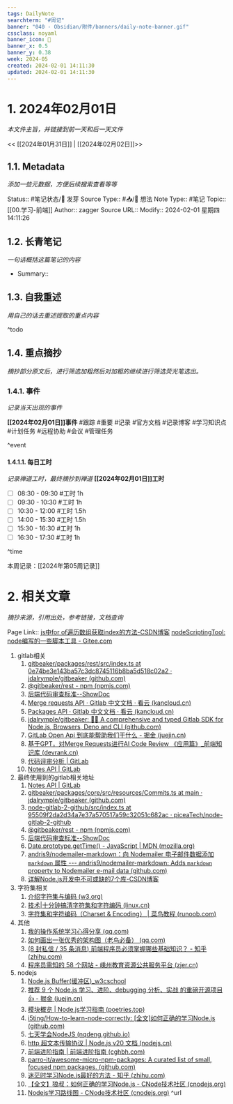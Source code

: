 ```yaml
---
tags: DailyNote
searchterm: "#周记"
banner: "040 - Obsidian/附件/banners/daily-note-banner.gif"
cssclass: noyaml
banner_icon: 💌
banner_x: 0.5
banner_y: 0.38
week: 2024-05
created: 2024-02-01 14:11:30
updated: 2024-02-01 14:11:30
---
```


# 1. 2024年02月01日

_本文件主旨，并链接到前一天和后一天文件_

<< [[2024年01月31日]] | [[2024年02月02日]]>>

## 1.1. Metadata

_添加一些元数据，方便后续搜索查看等等_

Status:: #笔记状态/🌱 发芽
Source Type:: #📥/💭 想法 
Note Type:: #笔记
Topic:: [[00.学习-前端]]
Author:: zagger
Source URL::
Modify:: 2024-02-01 星期四 14:11:26

## 1.2. 长青笔记

_一句话概括这篇笔记的内容_

- Summary::

## 1.3. 自我重述

_用自己的话去重述提取的重点内容_

^todo

## 1.4. 重点摘抄

_摘抄部分原文后，进行筛选加粗然后对加粗的继续进行筛选荧光笔选出。_

### 1.4.1. 事件

_记录当天出现的事件_

**[[2024年02月01日]]事件** 
#跟踪 #重要 #记录 #官方文档 #记录博客 #学习知识点 #计划任务 #远程协助 #会议 #管理任务

^event

#### 1.4.1.1. 每日工时

_记录禅道工时，最终摘抄到禅道_
**[[2024年02月01日]]工时**
- [ ] 08:30 - 09:30 #工时  1h
- [ ] 09:30 - 10:30 #工时  1h
- [ ] 10:30 - 12:00 #工时  1.5h
- [ ] 14:00 - 15:30 #工时  1.5h
- [ ] 15:30 - 16:30 #工时  1h
- [ ] 16:30 - 17:30 #工时  1h

^time

本周记录：[[2024年第05周记录]]

# 2. 相关文章

_摘抄来源，引用出处，参考链接，文档查询_

Page Link::
[js中for of遍历数组获取index的方法-CSDN博客](https://blog.csdn.net/weixin_41192489/article/details/116645563)
[nodeScriptingTool: node编写的一些脚本工具 - Gitee.com](https://gitee.com/zheng_yongtao/node-scripting-tool/tree/master/src/progressBar#%E9%85%8D%E7%BD%AE%E8%AF%B4%E6%98%8E)
1. gitlab相关
	1. [gitbeaker/packages/rest/src/index.ts at 0e74be3e143ba57c3dc8745116b8ba5d518c02a2 · jdalrymple/gitbeaker (github.com)](https://github.com/jdalrymple/gitbeaker/blob/0e74be3e143ba57c3dc8745116b8ba5d518c02a2/packages/rest/src/index.ts)
	2. [@gitbeaker/rest - npm (npmjs.com)](https://www.npmjs.com/package/@gitbeaker/rest)
	3. [后端代码审查标准--ShowDoc](http://192.168.0.161:4999/web/#/3/2834)
	4. [Merge requests API · Gitlab 中文文档 · 看云 (kancloud.cn)](https://www.kancloud.cn/apachecn/gitlab-doc-zh/1948913#list-project-merge-requests)
	5. [Packages API · Gitlab 中文文档 · 看云 (kancloud.cn)](https://www.kancloud.cn/apachecn/gitlab-doc-zh/1948919)
	6. [jdalrymple/gitbeaker: 🦊🧪 A comprehensive and typed Gitlab SDK for Node.js, Browsers, Deno and CLI (github.com)](https://github.com/jdalrymple/gitbeaker#readme)
	7. [GitLab Open Api 到底能帮助我们干什么 - 掘金 (juejin.cn)](https://juejin.cn/post/7257520279300177979)
	8. [基于GPT，对Merge Requests进行AI Code Review 《应用篇》_前端知识库 (devrank.cn)](https://frontend.devrank.cn/traffic-information/7299415711221598245)
	9. [代码评审分析 | GitLab](https://docs.gitlab.cn/15.2/jh/user/analytics/code_review_analytics.html)
	10. [Notes API | GitLab](https://docs.gitlab.com/ee/api/notes.html#get-single-merge-request-note)
2. 最终使用到的gitlab相关地址
	1. [Notes API | GitLab](https://docs.gitlab.com/ee/api/notes.html#get-single-merge-request-note)
	2. [gitbeaker/packages/core/src/resources/Commits.ts at main · jdalrymple/gitbeaker (github.com)](https://github.com/jdalrymple/gitbeaker/blob/main/packages/core/src/resources/Commits.ts)
	3. [node-gitlab-2-github/src/index.ts at 95509f2da2d34a7e37a570517a59c32051c682ac · piceaTech/node-gitlab-2-github](https://github.com/piceaTech/node-gitlab-2-github/blob/95509f2da2d34a7e37a570517a59c32051c682ac/src/index.ts#L524)
	4. [@gitbeaker/rest - npm (npmjs.com)](https://www.npmjs.com/package/@gitbeaker/rest)
	5. [后端代码审查标准--ShowDoc](http://192.168.0.161:4999/web/#/3/2834)
	6. [Date.prototype.getTime() - JavaScript | MDN (mozilla.org)](https://developer.mozilla.org/zh-CN/docs/Web/JavaScript/Reference/Global_Objects/Date/getTime)
	7. [andris9/nodemailer-markdown：向 Nodemailer 电子邮件数据添加 `markdown` 属性 --- andris9/nodemailer-markdown: Adds `markdown` property to Nodemailer e-mail data (github.com)](https://github.com/andris9/nodemailer-markdown)
	8. [详解Node.js开发中不可或缺的7个库-CSDN博客](https://blog.csdn.net/Ed7zgeE9X/article/details/130857983)
3. 字符集相关
	1. [介绍字符集与编码 (w3.org)](https://www.w3.org/International/getting-started/characters.zh-hans.html)
	2. [技术|十分钟搞清字符集和字符编码 (linux.cn)](https://linux.cn/article-5027-1.html)
	3. [字符集和字符编码（Charset & Encoding） | 菜鸟教程 (runoob.com)](https://www.runoob.com/w3cnote/charset-encoding.html)
4. 其他
	1. [我的操作系统学习心得分享 (qq.com)](https://mp.weixin.qq.com/s/n6n98StM72eXQksbVg2tmg)
	2. [如何画出一张优秀的架构图（老鸟必备） (qq.com)](https://mp.weixin.qq.com/s/5qmBPC4GjoMLT8nXq9H-NQ)
	3. [(8 封私信 / 35 条消息) 前端程序员必须掌握哪些基础知识？ - 知乎 (zhihu.com)](https://www.zhihu.com/question/433877391/answer/2928795045)
	4. [程序员需知的 58 个网站 - 嵊州教育资源公共服务平台 (zjer.cn)](https://sz.zjer.cn/index.php?r=portal/content/view&sid=330683&id=6045692)
5. nodejs
	1. [Node.js Buffer(缓冲区)_w3cschool](https://www.w3cschool.cn/nodejs/nodejs-buffer.html)
	2. [推荐 9 个 Node.js 学习、进阶、debugging 分析、实战 的重磅开源项目 👍 - 掘金 (juejin.cn)](https://juejin.cn/post/6961101653709684772)
	3. [模块概览 | Node.js学习指南 (poetries.top)](https://blog.poetries.top/node-learning-notes/notes/modules/-1.0%20%E6%9C%AC%E5%9C%B0%E8%B7%AF%E5%BE%84%E5%A4%84%E7%90%86%20path.html#%E6%A8%A1%E5%9D%97%E6%A6%82%E8%A7%88)
	4. [i5ting/How-to-learn-node-correctly: [全文]如何正确的学习Node.js (github.com)](https://github.com/i5ting/How-to-learn-node-correctly)
	5. [七天学会NodeJS (nqdeng.github.io)](https://nqdeng.github.io/7-days-nodejs/#6.1)
	6. [http 超文本传输协议 | Node.js v20 文档 (nodejs.cn)](https://nodejs.cn/api/http.html)
	7. [前端进阶指南 | 前端进阶指南 (cghbh.com)](https://www.cghbh.com/fe-sre/Nginx%E6%96%87%E6%A1%A3.html)
	8. [parro-it/awesome-micro-npm-packages: A curated list of small, focused npm packages. (github.com)](https://github.com/parro-it/awesome-micro-npm-packages)
	9. [迷茫时学习Node.js最好的方法 - 知乎 (zhihu.com)](https://zhuanlan.zhihu.com/p/29625882)
	10. [【全文】狼叔：如何正确的学习Node.js - CNode技术社区 (cnodejs.org)](https://cnodejs.org/topic/5ab3166be7b166bb7b9eccf7)
	11. [Nodejs学习路线图 - CNode技术社区 (cnodejs.org)](https://cnodejs.org/topic/53a7fee7a087f45620e08521)
^url
